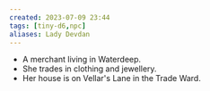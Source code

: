 ```yaml
---
created: 2023-07-09 23:44
tags: [tiny-d6,npc]
aliases: Lady Devdan
---
```

- A merchant living in Waterdeep.
- She trades in clothing and jewellery.
- Her house is on Vellar's Lane in the Trade Ward.